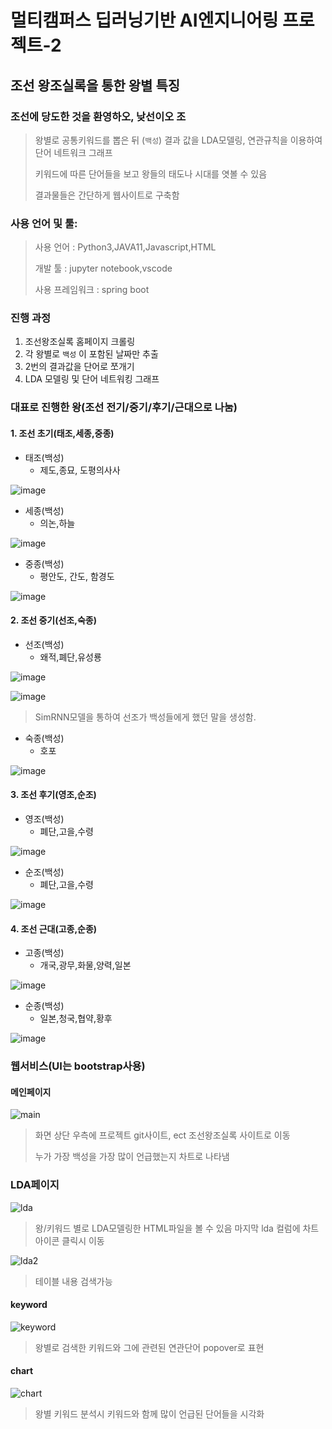 # 멀티캠퍼스 딥러닝기반 AI엔지니어링 프로젝트-2

## 조선 왕조실록을 통한 왕별 특징

### 조선에 당도한 것을 환영하오, 낮선이오 조

> 왕별로 공통키워드를 뽑은 뒤 (`백성`) 결과 값을 LDA모델링, 연관규칙을 이용하여 단어 네트워크 그래프
>
> 키워드에 따른 단어들을 보고 왕들의 태도나 시대를 엿볼 수 있음
>
> 결과물들은 간단하게 웹사이트로 구축함

### 사용 언어 및 툴:

> 사용 언어 : Python3,JAVA11,Javascript,HTML
>
>  개발 툴 : jupyter notebook,vscode
>
> 사용 프레임워크 : spring boot

### 진행 과정

1. 조선왕조실록 홈페이지 크롤링
2. 각 왕별로 `백성` 이 포함된 날짜만 추출
3. 2번의 결과값을 단어로 쪼개기
4. LDA 모델링 및 단어 네트워킹 그래프

### 대표로 진행한 왕(조선 전기/중기/후기/근대으로 나눔)

#### 1. 조선 초기(태조,세종,중종)

- 태조(백성)
  - 제도,종묘, 도평의사사

![image](https://user-images.githubusercontent.com/59459751/98788191-db902d80-2443-11eb-8494-38699447719c.png)

- 세종(백성)
  - 의논,하늘

![image](https://user-images.githubusercontent.com/59459751/98788291-024e6400-2444-11eb-9f9d-6fed82f1a352.png)

- 중종(백성)
  - 평안도, 간도, 함경도

![image](https://user-images.githubusercontent.com/59459751/98788371-227e2300-2444-11eb-8bca-fe3ef84aaaa3.png)

#### 2. 조선 중기(선조,숙종)

- 선조(백성)
  - 왜적,폐단,유성룡

![image](https://user-images.githubusercontent.com/59459751/98788492-50636780-2444-11eb-8863-2f4edb1ee264.png)

![image](https://user-images.githubusercontent.com/59459751/98788522-59eccf80-2444-11eb-9219-a16c91867c38.png)

> SimRNN모델을 통하여 선조가 백성들에게 했던 말을 생성함.

- 숙종(백성)
  - 호포

![image](https://user-images.githubusercontent.com/59459751/98788665-94ef0300-2444-11eb-8d6b-1b4367f9f3d7.png)

#### 3. 조선 후기(영조,순조)

- 영조(백성)
  - 폐단,고을,수령

![image](https://user-images.githubusercontent.com/59459751/98788847-c8ca2880-2444-11eb-8afd-baec9974aad6.png)

- 순조(백성)
  - 폐단,고을,수령

![image](https://user-images.githubusercontent.com/59459751/98788945-e7302400-2444-11eb-9767-2323d7107b01.png)

#### 4. 조선 근대(고종,순종)

- 고종(백성)
  - 개국,광무,화물,양력,일본

![image](https://user-images.githubusercontent.com/59459751/98789032-0b8c0080-2445-11eb-8622-4de8af8acecf.png)

- 순종(백성)
  - 일본,청국,협약,황후

![image](https://user-images.githubusercontent.com/59459751/98789107-2b232900-2445-11eb-800a-e598e9842835.png)

### 웹서비스(UI는 bootstrap사용)

#### 메인페이지

![main](https://user-images.githubusercontent.com/59459751/98789159-455d0700-2445-11eb-8b52-c28027bef6df.PNG)

> 화면 상단 우측에 프로젝트 git사이트, ect 조선왕조실록 사이트로 이동
>
> 누가 가장 백성을 가장 많이 언급했는지 차트로 나타냄

### LDA페이지

![lda](https://user-images.githubusercontent.com/59459751/98789350-85bc8500-2445-11eb-8170-eb76c9ca9ab1.PNG)

> 왕/키워드 별로 LDA모델링한 HTML파일을 볼 수 있음 마지막 lda 컬럼에 차트 아이콘 클릭시 이동

![lda2](https://user-images.githubusercontent.com/59459751/98789444-a389ea00-2445-11eb-97cb-2b06fecc3348.PNG)

> 테이블 내용 검색가능

#### keyword

![keyword](https://user-images.githubusercontent.com/59459751/98789504-b69cba00-2445-11eb-9240-60dc2e424c4a.PNG)

> 왕별로 검색한 키워드와 그에 관련된 연관단어 popover로 표현

#### chart

![chart](https://user-images.githubusercontent.com/59459751/98789561-cd431100-2445-11eb-830a-dcc3c824bccd.PNG)

> 왕별 키워드 분석시 키워드와 함께 많이 언급된 단어들을 시각화
